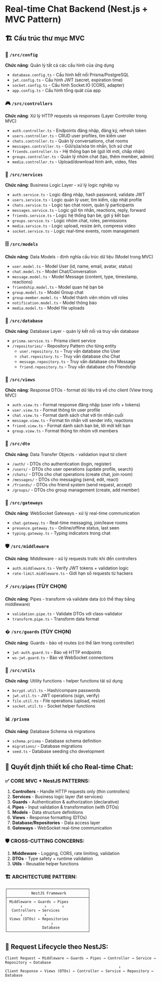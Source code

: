 # Real-time Chat Backend (Nest.js + MVC Pattern)

## 🏗️ Cấu trúc thư mục MVC

### 📁 `/src/config`

**Chức năng**: Quản lý tất cả các cấu hình của ứng dụng

- `database.config.ts` - Cấu hình kết nối Prisma/PostgreSQL
- `jwt.config.ts` - Cấu hình JWT (secret, expiration time)
- `socket.config.ts` - Cấu hình Socket.IO (CORS, adapter)
- `app.config.ts` - Cấu hình tổng quát của app

### 🎮 `/src/controllers`

**Chức năng**: Xử lý HTTP requests và responses (Layer Controller trong MVC)

- `auth.controller.ts` - Endpoints đăng nhập, đăng ký, refresh token
- `users.controller.ts` - CRUD user profiles, tìm kiếm user
- `chats.controller.ts` - Quản lý conversations, chat rooms
- `messages.controller.ts` - Gửi/sửa/xóa tin nhắn, lịch sử chat
- `friends.controller.ts` - Hệ thống bạn bè (gửi lời mời, chấp nhận)
- `groups.controller.ts` - Quản lý nhóm chat (tạo, thêm member, admin)
- `media.controller.ts` - Upload/download hình ảnh, video, files

### 🧠 `/src/services`

**Chức năng**: Business Logic Layer - xử lý logic nghiệp vụ

- `auth.service.ts` - Logic đăng nhập, hash password, validate JWT
- `users.service.ts` - Logic quản lý user, tìm kiếm, cập nhật profile
- `chats.service.ts` - Logic tạo chat room, quản lý participants
- `messages.service.ts` - Logic gửi tin nhắn, reactions, reply, forward
- `friends.service.ts` - Logic hệ thống bạn bè, gợi ý kết bạn
- `groups.service.ts` - Logic nhóm chat, roles, permissions
- `media.service.ts` - Logic upload, resize ảnh, compress video
- `socket.service.ts` - Logic real-time events, room management

### 🗄️ `/src/models`

**Chức năng**: Data Models - định nghĩa cấu trúc dữ liệu (Model trong MVC)

- `user.model.ts` - Model User (id, name, email, avatar, status)
- `chat.model.ts` - Model Chat/Conversation
- `message.model.ts` - Model Message (content, type, timestamp, reactions)
- `friendship.model.ts` - Model quan hệ bạn bè
- `group.model.ts` - Model Group chat
- `group-member.model.ts` - Model thành viên nhóm với roles
- `notification.model.ts` - Model thông báo
- `media.model.ts` - Model file uploads

### 💾 `/src/database`

**Chức năng**: Database Layer - quản lý kết nối và truy vấn database

- `prisma.service.ts` - Prisma client service
- `/repositories/` - Repository Pattern cho từng entity
  - `user.repository.ts` - Truy vấn database cho User
  - `chat.repository.ts` - Truy vấn database cho Chat
  - `message.repository.ts` - Truy vấn database cho Message
  - `friend.repository.ts` - Truy vấn database cho Friendship

### 📄 `/src/views`

**Chức năng**: Response DTOs - format dữ liệu trả về cho client (View trong MVC)

- `auth.view.ts` - Format response đăng nhập (user info + tokens)
- `user.view.ts` - Format thông tin user profile
- `chat.view.ts` - Format danh sách chat với tin nhắn cuối
- `message.view.ts` - Format tin nhắn với sender info, reactions
- `friend.view.ts` - Format danh sách bạn bè, lời mời kết bạn
- `group.view.ts` - Format thông tin nhóm với members

### 📝 `/src/dto`

**Chức năng**: Data Transfer Objects - validation input từ client

- `/auth/` - DTOs cho authentication (login, register)
- `/users/` - DTOs cho user operations (update profile, search)
- `/chats/` - DTOs cho chat operations (create chat, join room)
- `/messages/` - DTOs cho messaging (send, edit, react)
- `/friends/` - DTOs cho friend system (send request, accept)
- `/groups/` - DTOs cho group management (create, add member)

### 🔌 `/src/gateways`

**Chức năng**: WebSocket Gateways - xử lý real-time communication

- `chat.gateway.ts` - Real-time messaging, join/leave rooms
- `presence.gateway.ts` - Online/offline status, last seen
- `typing.gateway.ts` - Typing indicators trong chat

### 🛡️ `/src/middleware`

**Chức năng**: Middleware - xử lý requests trước khi đến controllers

- `auth.middleware.ts` - Verify JWT tokens + validation logic
- `rate-limit.middleware.ts` - Giới hạn số requests từ hackers

### ⚡ `/src/pipes` (TÙY CHỌN)

**Chức năng**: Pipes - transform và validate data (có thể thay bằng middleware)

- `validation.pipe.ts` - Validate DTOs với class-validator
- `transform.pipe.ts` - Transform data format

### � `/src/guards` (TÙY CHỌN)

**Chức năng**: Guards - bảo vệ routes (có thể làm trong controller)

- `jwt-auth.guard.ts` - Bảo vệ HTTP endpoints
- `ws-jwt.guard.ts` - Bảo vệ WebSocket connections

### 🔧 `/src/utils`

**Chức năng**: Utility functions - helper functions tái sử dụng

- `bcrypt.util.ts` - Hash/compare passwords
- `jwt.util.ts` - JWT operations (sign, verify)
- `file.util.ts` - File operations (upload, resize)
- `socket.util.ts` - Socket helper functions

### 📊 `/prisma`

**Chức năng**: Database Schema và migrations

- `schema.prisma` - Database schema definition
- `migrations/` - Database migrations
- `seed.ts` - Database seeding cho development

## 🎯 Quyết định thiết kế cho Real-time Chat:

### ✅ **CORE MVC + NestJS PATTERNS**:

1. **Controllers** - Handle HTTP requests only (thin controllers)
2. **Services** - Business logic layer (fat services)
3. **Guards** - Authentication & authorization (declarative)
4. **Pipes** - Input validation & transformation (with DTOs)
5. **Models** - Data structure definitions
6. **Views** - Response formatting (DTOs)
7. **Database/Repositories** - Data access layer
8. **Gateways** - WebSocket real-time communication

### 🛡️ **CROSS-CUTTING CONCERNS**:

1. **Middleware** - Logging, CORS, rate limiting, validation
2. **DTOs** - Type safety + runtime validation
3. **Utils** - Reusable helper functions

### 🏗️ **ARCHITECTURE PATTERN**:

```
┌─────────────────────────────────────┐
│           NestJS Framework          │
├─────────────────────────────────────┤
│ Middleware → Guards → Pipes         │
│      ↓          ↓       ↓           │
│  Controllers → Services             │
│      ↓          ↓                   │
│ Views (DTOs) ← Repositories         │
│                    ↓                │
│                Database             │
└─────────────────────────────────────┘
```

## 🔄 Request Lifecycle theo NestJS:

```
Client Request → Middleware → Guards → Pipes → Controller → Service → Repository → Database
                                                    ↓
Client Response ← Views (DTOs) ← Controller ← Service ← Repository ← Database
```


